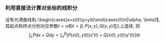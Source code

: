 ### 利用直接法计算对坐标的线积分
设有光滑曲线$L:\begin{cases}x=x(t)\\y=y(t)\end{cases}t\in[\alpha, \beta]$, 其起点和终点分别对应参数$t=\alpha$和$t=\beta, P(x, y), Q(x, y)$在$L$上连续, 则
$$\int_L P\mathrm{d}x+Q\mathrm{d}y=\int_{\alpha}^{\beta}[P(x(t), y(t))x'(t)+Q(x(t), y(t))y'(t)]\mathrm{d}t$$
